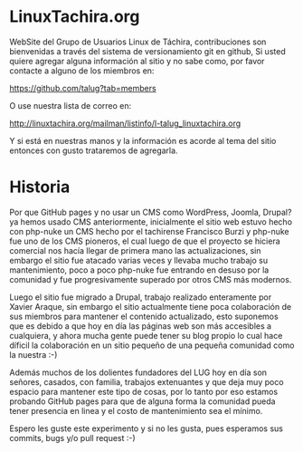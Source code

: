 LinuxTachira.org
================

WebSite del Grupo de Usuarios Linux de Táchira, contribuciones son bienvenidas a través del sistema de versionamiento git en github,
Si usted quiere agregar alguna información al sitio y no sabe como, por favor contacte a alguno de los miembros en:


https://github.com/talug?tab=members

O use nuestra lista de correo en: 

http://linuxtachira.org/mailman/listinfo/l-talug_linuxtachira.org

Y si está en nuestras manos y la información es acorde al tema del sitio entonces con gusto trataremos de agregarla.

Historia
================

Por que GitHub pages y no usar un CMS como WordPress, Joomla, Drupal? ya hemos usado CMS anteriormente, inicialmente el sitio
web estuvo hecho con php-nuke un CMS hecho por el tachirense Francisco Burzi y php-nuke fue uno de los CMS pioneros, el cual luego de que el proyecto se hiciera comercial
nos hacía llegar de primera mano las actualizaciones, sin embargo el sitio fue atacado varias veces y llevaba mucho trabajo su 
mantenimiento, poco a poco php-nuke fue entrando en desuso por la comunidad y fue progresivamente superado por otros CMS más modernos.

Luego el sitio fue migrado a Drupal, trabajo realizado enteramente por Xavier Araque, sin embargo el sitio actualmente tiene poca
colaboración de sus miembros para mantener el contenido actualizado, esto suponemos que es debido a que hoy en día las páginas web son más
accesibles a cualquiera, y ahora mucha gente puede tener su blog propio lo cual hace díficil la colaboración en un sitio pequeño de una pequeña
comunidad como la nuestra :-)

Además muchos de los dolientes fundadores del LUG hoy en día son señores, casados, con familia, trabajos extenuantes y que deja muy poco espacio
para mantener este tipo de cosas, por lo tanto por eso estamos probando GitHub pages para que de alguna forma la comunidad pueda tener presencia
en linea y el costo de mantenimiento sea el mínimo.

Espero les guste este experimento y si no les gusta, pues esperamos sus commits, bugs y/o pull request :-) 

